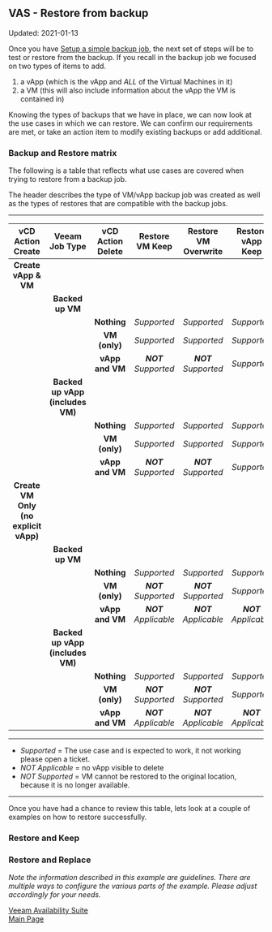 ## VAS - Restore from backup

Updated: 2021-01-13

Once you have [Setup a simple backup job](https://mlwiles.github.io/vmwaresolutions/vas/backup/index.md), the next set of steps will be to test or restore from the backup.  If you recall in the backup job we focused on two types of items to add.

1. a vApp (which is the vApp and *ALL* of the Virtual Machines in it)
2. a VM (this will also include information about the vApp the VM is contained in) 

Knowing the types of backups that we have in place, we can now look at the use cases in which we can restore.  We can confirm our requirements are met, or take an action item to modify existing backups or add additional.  

### Backup and Restore matrix

The following is a table that reflects what use cases are covered when trying to restore from a backup job.

The header describes the type of VM/vApp backup job was created as well as the types of restores that are compatible with the backup jobs.

----------------

| vCD Action<br>Create  | Veeam<br>Job Type | vCD Action<br>Delete | Restore<br>VM Keep | Restore<br>VM Overwrite | Restore<br>vApp Keep	| Restore<br>vApp Overwrite |
| :---: | :---: | :---: | :---: | :---: | :---: | :---: |
| **Create vApp & VM** |  |  |  |  |  |  |
|  | **Backed up VM**  |  |  |  |  |  |
|  |  | **Nothing** | *Supported* | *Supported* | *Supported* | *Supported* |    
|  |  | **VM (only)** | *Supported* | *Supported* | *Supported* | *Supported* |
|  |  | **vApp and VM** | ***NOT** Supported* | ***NOT** Supported* | *Supported* | *Supported* |
|  | **Backed up vApp<br>(includes VM)**  |  |  |  |  |  |
|  |  | **Nothing** | *Supported* | *Supported* | *Supported* | *Supported* |
|  |  | **VM (only)** | *Supported* | *Supported* | *Supported* | *Supported* |
|  |  | **vApp and VM** | ***NOT** Supported* | ***NOT** Supported* | *Supported* | *Supported* |
| **Create VM Only<br>(no explicit vApp)** |  |  |  |  |  |  |
|  | **Backed up VM**  |  |  |  |  |  |
|  |  | **Nothing** | *Supported* | *Supported* | *Supported* | *Supported* |
|  |  | **VM (only)** | ***NOT** Supported* | ***NOT** Supported* | *Supported* | *Supported* |
|  |  | **vApp and VM** | ***NOT** Applicable* | ***NOT** Applicable* | ***NOT** Applicable* | ***NOT** Applicable* |
|  | **Backed up vApp<br>(includes VM)**  |  |  |  |  |  |
|  |  | **Nothing** | *Supported* | *Supported* | *Supported* | *Supported* |
|  |  | **VM (only)** | ***NOT** Supported* | ***NOT** Supported* | *Supported* | *Supported* |
|  |  | **vApp and VM** | ***NOT** Applicable* | ***NOT** Applicable* | ***NOT** Applicable* | ***NOT** Applicable* |

----------------

- *Supported* = The use case and is expected to work, it not working please open a ticket.
- *NOT Applicable* = no vApp visible to delete
- *NOT Supported* = VM cannot be restored to the original location, because it is no longer available.
----------------
Once you have had a chance to review this table, lets look at a couple of examples on how to restore successfully.

### Restore and Keep



### Restore and Replace



_Note the information described in this example are guidelines.  There are multiple ways to configure the various parts of the example.  Please adjust accordingly for your needs._

[Veeam Availability Suite](https://mlwiles.github.io/vmwaresolutions/vas/)<br/>
[Main Page](https://mlwiles.github.io/vmwaresolutions)